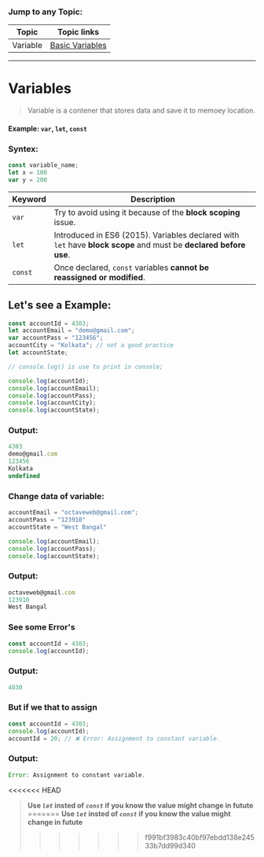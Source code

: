 ### Jump to any Topic:

| Topic    | Topic links                   |
| -------- | ----------------------------- |
| Variable | [Basic Variables](#variables) |

---

# Variables

> Variable is a contener that stores data and save it to memoey location.

#### Example: `var`, `let`, `const`

### Syntex:

```javascript
const variable_name;
let x = 100
var y = 200
```

 | Keyword | Description |
 |---------|------------|
 | `var` | Try to avoid using it because of the **block scoping** issue. |
 | `let` | Introduced in ES6 (2015). Variables declared with `let` have **block scope** and must be **declared before use**. |
 | `const` | Once declared, `const` variables **cannot be reassigned or modified**. |

<!-- [Back to Topic List](#jump-to-any-topic) -->

## Let's see a Example:
```javascript
const accountId = 4303; 
let accountEmail = "demo@gmail.com"; 
var accountPass = "123456";
accountCity = "Kolkata"; // not a good practice
let accountState;

// console.log() is use to print in console;

console.log(accountId);
console.log(accountEmail);
console.log(accountPass);
console.log(accountCity);
console.log(accountState);

```
### Output:
```javascript
4303
demo@gmail.com
123456
Kolkata
undefined 
```

### Change data of variable:

```javascript
accountEmail = "octaveweb@gmail.com";
accountPass = "123910"
accountState = "West Bangal"

console.log(accountEmail);
console.log(accountPass);
console.log(accountState);
```
### Output:
```javascript
octaveweb@gmail.com
123910
West Bangal
```

### See some Error's

```javascript
const accountId = 4303; 
console.log(accountId);
```
### Output:
```javascript
4030
```
### But if we that to assign 

```javascript
const accountId = 4303; 
console.log(accountId);
accountId = 20; // ❌ Error: Assignment to constant variable.
```
### Output:
```javascript
Error: Assignment to constant variable.
```
<<<<<<< HEAD
>**Use *`let`* insted of *`const`* if you know the value might change in futute**
=======
>**Use *`let`* insted of *`const`* if you know the value might change in futute**
>>>>>>> f991bf3983c40bf97ebdd138e24533b7dd99d340
